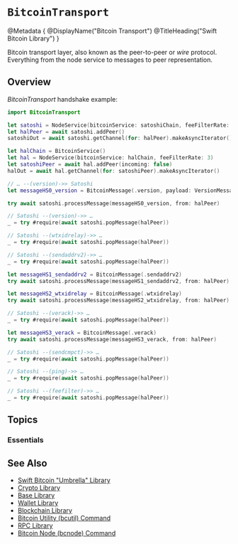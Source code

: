 # ``BitcoinTransport``

@Metadata {
    @DisplayName("Bitcoin Transport")
    @TitleHeading("Swift Bitcoin Library")
}

Bitcoin transport layer, also known as the peer-to-peer or _wire_ protocol. Everything from the node service to messages to peer representation.

## Overview

_BitcoinTransport_ handshake example:

```swift
import BitcoinTransport

let satoshi = NodeService(bitcoinService: satoshiChain, feeFilterRate: 2)
let halPeer = await satoshi.addPeer()
satoshiOut = await satoshi.getChannel(for: halPeer).makeAsyncIterator()

let halChain = BitcoinService()
let hal = NodeService(bitcoinService: halChain, feeFilterRate: 3)
let satoshiPeer = await hal.addPeer(incoming: false)
halOut = await hal.getChannel(for: satoshiPeer).makeAsyncIterator()

// … --(version)->> Satoshi
let messageHS0_version = BitcoinMessage(.version, payload: VersionMessage().data)

try await satoshi.processMessage(messageHS0_version, from: halPeer)

// Satoshi --(version)->> …
_ = try #require(await satoshi.popMessage(halPeer))

// Satoshi --(wtxidrelay)->> …
_ = try #require(await satoshi.popMessage(halPeer))

// Satoshi --(sendaddrv2)->> …
_ = try #require(await satoshi.popMessage(halPeer))

let messageHS1_sendaddrv2 = BitcoinMessage(.sendaddrv2)
try await satoshi.processMessage(messageHS1_sendaddrv2, from: halPeer)

let messageHS2_wtxidrelay = BitcoinMessage(.wtxidrelay)
try await satoshi.processMessage(messageHS2_wtxidrelay, from: halPeer)

// Satoshi --(verack)->> …
_ = try #require(await satoshi.popMessage(halPeer))

let messageHS3_verack = BitcoinMessage(.verack)
try await satoshi.processMessage(messageHS3_verack, from: halPeer)

// Satoshi --(sendcmpct)->> …
_ = try #require(await satoshi.popMessage(halPeer))

// Satoshi --(ping)->> …
_ = try #require(await satoshi.popMessage(halPeer))

// Satoshi --(feefilter)->> …
_ = try #require(await satoshi.popMessage(halPeer))
```

## Topics

### Essentials


## See Also

- [Swift Bitcoin "Umbrella" Library][swiftbitcoin]
- [Crypto Library][crypto]
- [Base Library][base]
- [Wallet Library][wallet]
- [Blockchain Library][blockchain]
- [Bitcoin Utility (bcutil) Command][bcutil]
- [RPC Library][rpc]
- [Bitcoin Node (bcnode) Command][bcnode]

<!-- links -->

[swiftbitcoin]: https://swift-bitcoin.github.io/docc/documentation/bitcoin/
[crypto]: https://swift-bitcoin.github.io/docc/crypto/documentation/bitcoincrypto/
[base]: https://swift-bitcoin.github.io/docc/base/documentation/bitcoinbase/
[wallet]: https://swift-bitcoin.github.io/docc/wallet/documentation/bitcoinwallet/
[blockchain]: https://swift-bitcoin.github.io/docc/blockchain/documentation/bitcoinblockchain/
[rpc]: https://swift-bitcoin.github.io/docc/rpc/documentation/bitcoinrpc/
[bcnode]: https://swift-bitcoin.github.io/docc/bcnode/documentation/bitcoinnode/
[bcutil]: https://swift-bitcoin.github.io/docc/bcutil/documentation/bitcoinutility/
